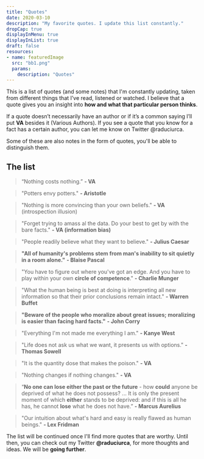```yaml
---
title: "Quotes"
date: 2020-03-10
description: "My favorite quotes. I update this list constantly."
dropCap: true
displayInMenu: true
displayInList: true
draft: false
resources:
- name: featuredImage
  src: "bb1.png"
  params:
    description: "Quotes"
---
```

This is a list of quotes (and some notes) that I'm constantly updating, taken from different things that I’ve read, listened or watched. I believe that a quote gives you an insight into **how and what that particular person thinks**.

If a quote doesn’t necessarily have an author or if it’s a common saying I’ll put **VA** besides it (Various Authors). If you see a quote that you know for a fact has a certain author, you can let me know on Twitter @raduciurca.

Some of these are also notes in the form of quotes, you'll be able to distinguish them.

## The list

> “Nothing costs nothing.” **- VA**

> "Potters envy potters." **- Aristotle**

> "Nothing is more convincing than your own beliefs." **- VA** (introspection illusion)

> "Forget trying to amass al the data. Do your best to get by with the bare facts." **- VA (information bias)**

> "People readily believe what they want to believe." **- Julius Caesar**

> **"All of humanity's problems stem from man's inability to sit quietly in a room alone."** **- Blaise Pascal**

> "You have to figure out where you've got an edge. And you have to play within your own **circle of competence**." **- Charlie Munger**

> "What the human being is best at doing is interpreting all new information so that their prior conclusions remain intact." **- Warren Buffet**

> **"Beware of the people who moralize about great issues; moralizing is easier than facing hard facts."** **- John Corry**

> "Everything I'm not made me everything I am." **- Kanye West**

> "Life does not ask us what we want, it presents us with options." **- Thomas Sowell**

> "It is the quantity dose that makes the poison." **- VA**

> "Nothing changes if nothing changes." **- VA**

> “**No one can lose either the past or the future** - how **could** anyone be deprived of what he does not possess? ... It is only the present moment of which **either** stands to be deprived: and if this is all he has, he cannot **lose** what he does not have.” **- Marcus Aurelius**

>"Our intuition about what's hard and easy is really flawed as human beings." **- Lex Fridman**

The list will be continued once I'll find more quotes that are worthy. Until then, you can check out my Twitter **@raduciurca**, for more thoughts and ideas. We will be **going further**.
